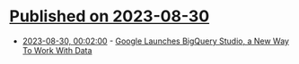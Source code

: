 # [Published on 2023-08-30](index.md)

* [2023-08-30, 00:02:00](https://developers.slashdot.org/story/23/08/29/2118234/google-launches-bigquery-studio-a-new-way-to-work-with-data?utm_source=rss1.0mainlinkanon&utm_medium=feed) - [Google Launches BigQuery Studio, a New Way To Work With Data](https://developers.slashdot.org/story/23/08/29/2118234/google-launches-bigquery-studio-a-new-way-to-work-with-data?utm_source=rss1.0mainlinkanon&utm_medium=feed)
